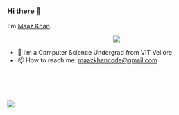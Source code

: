 ### Hi there 👋


I'm [Maaz Khan](https://github.com/maazkhan101).


<p align="center">
  <a href="https://github.com/DenverCoder1/readme-typing-svg"><img src="https://readme-typing-svg.herokuapp.com?lines=Computer+Science+Student;Tech%20Enthusiast;Bibliophile;Always%20learning%20new%20things;Evolving;Perfecting&center=true&width=500&height=50"></a>
</p>




- 🌱 I’m a Computer Science Undergrad from VIT Vellore
- 📫 How to reach me: maazkhancode@gmail.com

</br>
</br>
</br>



![](https://leetcard.jacoblin.cool/Maaz_mk?theme=light,unicorn)


